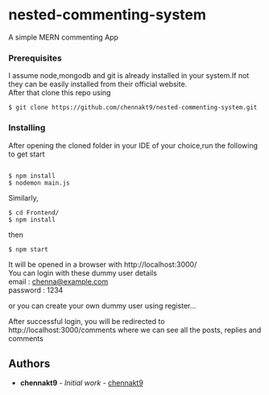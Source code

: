 # nested-commenting-system
A simple MERN commenting App


### Prerequisites

I assume node,mongodb and git is already installed in your system.If not they can be easily installed from their official website.</br>
After that clone this repo using 

```
$ git clone https://github.com/chennakt9/nested-commenting-system.git
```

### Installing

After opening the cloned folder in your IDE of your choice,run the following to get start

```

$ npm install
$ nodemon main.js
```


Similarly,

```
$ cd Frontend/
$ npm install

```
then 
```
$ npm start

```
It will be opened in a browser with http://localhost:3000/ <br />
You can login with these dummy user details <br />
email : chenna@example.com <br />
password : 1234 <br />

or you can create your own dummy user using register...

After successful login, you will be redirected to http://localhost:3000/comments where we can see all the posts, replies and comments 

## Authors

* **chennakt9** - *Initial work* - [chennakt9](https://github.com/chennakt9)


